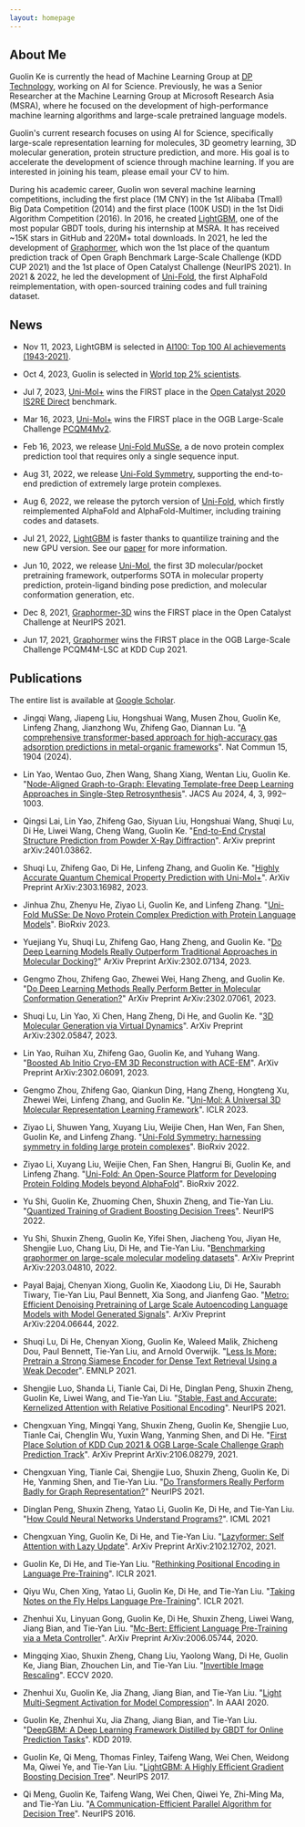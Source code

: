 ```yaml
---
layout: homepage
---
```


## About Me

Guolin Ke is currently the head of Machine Learning Group at [DP Technology](https://www.dp.tech/en), working on AI for Science. Previously, he was a Senior Researcher at the Machine Learning Group at Microsoft Research Asia (MSRA), where he focused on the development of high-performance machine learning algorithms and large-scale pretrained language models. 

Guolin's current research focuses on using AI for Science, specifically large-scale representation learning for molecules, 3D geometry learning, 3D molecular generation, protein structure prediction, and more. His goal is to accelerate the development of science through machine learning. If you are interested in joining his team, please email your CV to him.

During his academic career, Guolin won several machine learning competitions, including the first place (1M CNY) in the 1st Alibaba (Tmall) Big Data Competition (2014) and the first place (100K USD) in the 1st Didi Algorithm Competition (2016). 
In 2016, he created [LightGBM](https://github.com/microsoft/LightGBM), one of the most popular GBDT tools, during his internship at MSRA. It has received ~15K stars in GitHub and 220M+ total downloads. 
In 2021, he led the development of [Graphormer](https://github.com/microsoft/Graphormer), which won the 1st place of the quantum prediction track of Open Graph Benchmark Large-Scale Challenge (KDD CUP 2021) and the 1st place of Open Catalyst Challenge (NeurIPS 2021). 
In 2021 & 2022, he led the development of [Uni-Fold](https://github.com/dptech-corp/Uni-Fold), the first AlphaFold reimplementation, with open-sourced training codes and full training dataset.

## News

- Nov 11, 2023, LightGBM is selected in [AI100: Top 100 AI achievements (1943-2021)](https://evaluation.benchcouncil.org/ai/).

- Oct 4, 2023, Guolin is selected in [World top 2% scientists](https://elsevier.digitalcommonsdata.com/datasets/btchxktzyw/6).

- Jul 7, 2023, [Uni-Mol+](https://github.com/dptech-corp/Uni-Mol/tree/main/unimol_plus) wins the FIRST place in the [Open Catalyst 2020 IS2RE Direct](https://opencatalystproject.org/leaderboard.html) benchmark.

- Mar 16, 2023, [Uni-Mol+](https://github.com/dptech-corp/Uni-Mol/tree/main/unimol_plus) wins the FIRST place in the OGB Large-Scale Challenge [PCQM4Mv2](https://ogb.stanford.edu/docs/lsc/leaderboards/#pcqm4mv2).

- Feb 16, 2023, we release [Uni-Fold MuSSe](https://www.biorxiv.org/content/10.1101/2023.02.14.528571v1), a de novo protein complex prediction tool that requires only a single sequence input.

- Aug 31, 2022, we release [Uni-Fold Symmetry](https://www.biorxiv.org/content/10.1101/2022.08.30.505833.abstract), supporting the end-to-end prediction of extremely large protein complexes.

- Aug 6, 2022, we release the pytorch version of [Uni-Fold](https://github.com/dptech-corp/Uni-Fold), which firstly reimplemented AlphaFold and AlphaFold-Multimer, including training codes and datasets. 

- Jul 21, 2022, [LightGBM](https://github.com/microsoft/LightGBM) is faster thanks to quantilize training and the new GPU version. See our [paper](https://openreview.net/forum?id=Cd-b50MZ0Gc) for more information.

- Jun 10, 2022, we release [Uni-Mol](https://github.com/dptech-corp/Uni-Mol), the first 3D molecular/pocket pretraining framework, outperforms SOTA in molecular property prediction, protein-ligand binding pose prediction, and molecular conformation generation, etc.

- Dec 8, 2021, [Graphormer-3D](https://arxiv.org/abs/2203.04810) wins the FIRST place  in the Open Catalyst Challenge at NeurIPS 2021.

- Jun 17, 2021, [Graphormer](https://github.com/microsoft/Graphormer) wins the FIRST place in the OGB Large-Scale Challenge PCQM4M-LSC at KDD Cup 2021.

## Publications

The entire list is available at [Google Scholar](https://scholar.google.com/citations?user=M2qJgtoAAAAJ&hl=en).

- Jingqi Wang, Jiapeng Liu, Hongshuai Wang, Musen Zhou, Guolin Ke, Linfeng Zhang, Jianzhong Wu, Zhifeng Gao, Diannan Lu. "[A comprehensive transformer-based approach for high-accuracy gas adsorption predictions in metal-organic frameworks](https://www.nature.com/articles/s41467-024-46276-x)". Nat Commun 15, 1904 (2024).


- Lin Yao, Wentao Guo, Zhen Wang, Shang Xiang, Wentan Liu, Guolin Ke. "[Node-Aligned Graph-to-Graph: Elevating Template-free Deep Learning Approaches in Single-Step Retrosynthesis](https://pubs.acs.org/doi/abs/10.1021/jacsau.3c00737)". JACS Au 2024, 4, 3, 992–1003.

- Qingsi Lai, Lin Yao, Zhifeng Gao, Siyuan Liu, Hongshuai Wang, Shuqi Lu, Di He, Liwei Wang, Cheng Wang, Guolin Ke. "[End-to-End Crystal Structure Prediction from Powder X-Ray Diffraction](https://arxiv.org/abs/2401.03862)". ArXiv preprint arXiv:2401.03862.


- Shuqi Lu, Zhifeng Gao, Di He, Linfeng Zhang, and Guolin Ke. "[Highly Accurate Quantum Chemical Property Prediction with Uni-Mol+](https://arxiv.org/abs/2303.16982)". ArXiv Preprint ArXiv:2303.16982, 2023.

- Jinhua Zhu, Zhenyu He, Ziyao Li, Guolin Ke, and Linfeng Zhang. "[Uni-Fold MuSSe: De Novo Protein Complex Prediction with Protein Language Models](https://www.biorxiv.org/content/10.1101/2023.02.14.528571v1)". BioRxiv 2023.

- Yuejiang Yu, Shuqi Lu, Zhifeng Gao, Hang Zheng, and Guolin Ke. "[Do Deep Learning Models Really Outperform Traditional Approaches in Molecular Docking?](https://arxiv.org/abs/2302.07134)" ArXiv Preprint ArXiv:2302.07134, 2023.

- Gengmo Zhou, Zhifeng Gao, Zhewei Wei, Hang Zheng, and Guolin Ke. "[Do Deep Learning Methods Really Perform Better in Molecular Conformation Generation?](https://arxiv.org/abs/2302.07061)" ArXiv Preprint ArXiv:2302.07061, 2023.

- Shuqi Lu, Lin Yao, Xi Chen, Hang Zheng, Di He, and Guolin Ke. "[3D Molecular Generation via Virtual Dynamics](https://arxiv.org/abs/2302.05847)". ArXiv Preprint ArXiv:2302.05847, 2023.

- Lin Yao, Ruihan Xu, Zhifeng Gao, Guolin Ke, and Yuhang Wang. "[Boosted Ab Initio Cryo-EM 3D Reconstruction with ACE-EM](https://arxiv.org/abs/2302.06091)". ArXiv Preprint ArXiv:2302.06091, 2023.

- Gengmo Zhou, Zhifeng Gao, Qiankun Ding, Hang Zheng, Hongteng Xu, Zhewei Wei, Linfeng Zhang, and Guolin Ke. "[Uni-Mol: A Universal 3D Molecular Representation Learning Framework](https://openreview.net/forum?id=6K2RM6wVqKu)". ICLR 2023.

- Ziyao Li, Shuwen Yang, Xuyang Liu, Weijie Chen, Han Wen, Fan Shen, Guolin Ke, and Linfeng Zhang. "[Uni-Fold Symmetry: harnessing symmetry in folding large protein complexes](https://www.biorxiv.org/content/10.1101/2022.08.30.505833.abstract)". BioRxiv 2022.

- Ziyao Li, Xuyang Liu, Weijie Chen, Fan Shen, Hangrui Bi, Guolin Ke, and Linfeng Zhang. "[Uni-Fold: An Open-Source Platform for Developing Protein Folding Models beyond AlphaFold](https://www.biorxiv.org/content/10.1101/2022.08.04.502811.abstract)". BioRxiv 2022.

- Yu Shi, Guolin Ke, Zhuoming Chen, Shuxin Zheng, and Tie-Yan Liu. "[Quantized Training of Gradient Boosting Decision Trees](https://openreview.net/forum?id=Cd-b50MZ0Gc)". NeurIPS 2022.

- Yu Shi, Shuxin Zheng, Guolin Ke, Yifei Shen, Jiacheng You, Jiyan He, Shengjie Luo, Chang Liu, Di He, and Tie-Yan Liu. "[Benchmarking graphormer on large-scale molecular modeling datasets](https://arxiv.org/abs/2203.04810)". ArXiv Preprint ArXiv:2203.04810, 2022.

- Payal Bajaj, Chenyan Xiong, Guolin Ke, Xiaodong Liu, Di He, Saurabh Tiwary, Tie-Yan Liu, Paul Bennett, Xia Song, and Jianfeng Gao. "[Metro: Efficient Denoising Pretraining of Large Scale Autoencoding Language Models with Model Generated Signals](https://arxiv.org/abs/2204.06644)". ArXiv Preprint ArXiv:2204.06644, 2022.

- Shuqi Lu, Di He, Chenyan Xiong, Guolin Ke, Waleed Malik, Zhicheng Dou, Paul Bennett, Tie-Yan Liu, and Arnold Overwijk. "[Less Is More: Pretrain a Strong Siamese Encoder for Dense Text Retrieval Using a Weak Decoder](https://aclanthology.org/2021.emnlp-main.220/)". EMNLP 2021.

- Shengjie Luo, Shanda Li, Tianle Cai, Di He, Dinglan Peng, Shuxin Zheng, Guolin Ke, Liwei Wang, and Tie-Yan Liu. "[Stable, Fast and Accurate: Kernelized Attention with Relative Positional Encoding](https://proceedings.neurips.cc/paper/2021/hash/c0f168ce8900fa56e57789e2a2f2c9d0-Abstract.html)". NeurIPS 2021.

- Chengxuan Ying, Mingqi Yang, Shuxin Zheng, Guolin Ke, Shengjie Luo, Tianle Cai, Chenglin Wu, Yuxin Wang, Yanming Shen, and Di He. "[First Place Solution of KDD Cup 2021 & OGB Large-Scale Challenge Graph Prediction Track](https://arxiv.org/abs/2106.08279)". ArXiv Preprint ArXiv:2106.08279, 2021.

- Chengxuan Ying, Tianle Cai, Shengjie Luo, Shuxin Zheng, Guolin Ke, Di He, Yanming Shen, and Tie-Yan Liu. "[Do Transformers Really Perform Badly for Graph Representation?](https://proceedings.neurips.cc/paper/2021/hash/f1c1592588411002af340cbaedd6fc33-Abstract.html)" NeurIPS 2021.

- Dinglan Peng, Shuxin Zheng, Yatao Li, Guolin Ke, Di He, and Tie-Yan Liu. "[How Could Neural Networks Understand Programs?](https://proceedings.mlr.press/v139/peng21b.html)". ICML 2021

- Chengxuan Ying, Guolin Ke, Di He, and Tie-Yan Liu. "[Lazyformer: Self Attention with Lazy Update](https://arxiv.org/abs/2102.12702)". ArXiv Preprint ArXiv:2102.12702, 2021.

- Guolin Ke, Di He, and Tie-Yan Liu. "[Rethinking Positional Encoding in Language Pre-Training](https://arxiv.org/abs/2006.15595)". ICLR 2021.

- Qiyu Wu, Chen Xing, Yatao Li, Guolin Ke, Di He, and Tie-Yan Liu. "[Taking Notes on the Fly Helps Language Pre-Training](https://openreview.net/forum?id=lU5Rs_wCweN)". ICLR 2021.

- Zhenhui Xu, Linyuan Gong, Guolin Ke, Di He, Shuxin Zheng, Liwei Wang, Jiang Bian, and Tie-Yan Liu. "[Mc-Bert: Efficient Language Pre-Training via a Meta Controller](https://arxiv.org/abs/2006.05744)". ArXiv Preprint ArXiv:2006.05744, 2020.

- Mingqing Xiao, Shuxin Zheng, Chang Liu, Yaolong Wang, Di He, Guolin Ke, Jiang Bian, Zhouchen Lin, and Tie-Yan Liu. "[Invertible Image Rescaling](https://link.springer.com/chapter/10.1007/978-3-030-58452-8_8)". ECCV 2020.

- Zhenhui Xu, Guolin Ke, Jia Zhang, Jiang Bian, and Tie-Yan Liu. "[Light Multi-Segment Activation for Model Compression](https://ojs.aaai.org/index.php/AAAI/article/view/6128)". In AAAI 2020.

- Guolin Ke, Zhenhui Xu, Jia Zhang, Jiang Bian, and Tie-Yan Liu. "[DeepGBM: A Deep Learning Framework Distilled by GBDT for Online Prediction Tasks](https://dl.acm.org/doi/abs/10.1145/3292500.3330858)". KDD 2019.

- Guolin Ke, Qi Meng, Thomas Finley, Taifeng Wang, Wei Chen, Weidong Ma, Qiwei Ye, and Tie-Yan Liu. "[LightGBM: A Highly Efficient Gradient Boosting Decision Tree](https://proceedings.neurips.cc/paper/2017/hash/6449f44a102fde848669bdd9eb6b76fa-Abstract.html)". NeurIPS 2017.

- Qi Meng, Guolin Ke, Taifeng Wang, Wei Chen, Qiwei Ye, Zhi-Ming Ma, and Tie-Yan Liu. "[A Communication-Efficient Parallel Algorithm for Decision Tree](https://proceedings.neurips.cc/paper/2016/hash/10a5ab2db37feedfdeaab192ead4ac0e-Abstract.html)". NeurIPS 2016.
